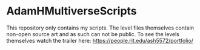 # AdamHMultiverseScripts

This repository only contains my scripts. The level files themselves contain non-open source art and as such can not be public. To see the levels themselves watch the trailer here: https://people.rit.edu/ash5572/portfolio/
